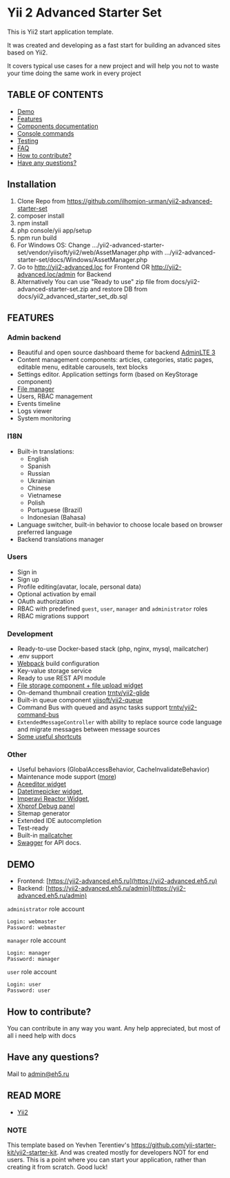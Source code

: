 # Yii 2 Advanced Starter Set

This is Yii2 start application template.

It was created and developing as a fast start for building an advanced sites based on Yii2.

It covers typical use cases for a new project and will help you not to waste your time doing the same work in every project

## TABLE OF CONTENTS
- [Demo](#demo)
- [Features](#features)
- [Components documentation](docs/components.md)
- [Console commands](docs/console.md)
- [Testing](docs/testing.md)
- [FAQ](docs/faq.md)
- [How to contribute?](#how-to-contribute)
- [Have any questions?](#have-any-questions)

## Installation
1. Clone Repo from https://github.com/ilhomjon-urman/yii2-advanced-starter-set
2. composer install 
3. npm install
4. php console/yii app/setup
5. npm run build
6. For Windows OS: Change .../yii2-advanced-starter-set/vendor/yiisoft/yii2/web/AssetManager.php with .../yii2-advanced-starter-set/docs/Windows/AssetManager.php 
7. Go to http://yii2-advanced.loc for Frontend OR http://yii2-advanced.loc/admin for Backend
8. Alternatively You can use "Ready to use" zip file from docs/yii2-advanced-starter-set.zip and restore DB from docs/yii2_advanced_starter_set_db.sql

## FEATURES
### Admin backend
- Beautiful and open source dashboard theme for backend [AdminLTE 3](https://adminlte.io/themes/v3/)
- Content management components: articles, categories, static pages, editable menu, editable carousels, text blocks
- Settings editor. Application settings form (based on KeyStorage component)
- [File manager](https://github.com/MihailDev/yii2-elfinder)
- Users, RBAC management
- Events timeline
- Logs viewer
- System monitoring

### I18N
- Built-in translations:
    - English
    - Spanish
    - Russian
    - Ukrainian
    - Chinese
    - Vietnamese
    - Polish
    - Portuguese (Brazil)
    - Indonesian (Bahasa)
- Language switcher, built-in behavior to choose locale based on browser preferred language
- Backend translations manager

### Users
- Sign in
- Sign up
- Profile editing(avatar, locale, personal data)
- Optional activation by email
- OAuth authorization
- RBAC with predefined `guest`, `user`, `manager` and `administrator` roles
- RBAC migrations support

### Development
- Ready-to-use Docker-based stack (php, nginx, mysql, mailcatcher)
- .env support
- [Webpack](https://webpack.js.org/) build configuration
- Key-value storage service
- Ready to use REST API module
- [File storage component + file upload widget](https://github.com/trntv/yii2-file-kit)
- On-demand thumbnail creation [trntv/yii2-glide](https://github.com/trntv/yii2-glide)
- Built-in queue component [yiisoft/yii2-queue](https://github.com/yiisoft/yii2-queue)
- Command Bus with queued and async tasks support [trntv/yii2-command-bus](https://github.com/trntv/yii2-command-bus)
- `ExtendedMessageController` with ability to replace source code language and migrate messages between message sources
- [Some useful shortcuts](https://github.com/ilhomjon-urman/yii2-advanced-starter-set/master/common/helpers.php)

### Other
- Useful behaviors (GlobalAccessBehavior, CacheInvalidateBehavior)
- Maintenance mode support ([more](#maintenance-mode))
- [Aceeditor widget](https://github.com/trntv/yii2-aceeditor)
- [Datetimepicker widget](https://github.com/trntv/yii2-bootstrap-datetimepicker),
- [Imperavi Reactor Widget](https://github.com/asofter/yii2-imperavi-redactor),
- [Xhprof Debug panel](https://github.com/trntv/yii2-debug-xhprof)
- Sitemap generator
- Extended IDE autocompletion
- Test-ready
- Built-in [mailcatcher](http://mailcatcher.me/)
- [Swagger](https://swagger.io/) for API docs.

## DEMO
- Frontend: [https://yii2-advanced.eh5.ru](https://yii2-advanced.eh5.ru)
- Backend: [https://yii2-advanced.eh5.ru/admin](https://yii2-advanced.eh5.ru/admin)

`administrator` role account
```
Login: webmaster
Password: webmaster
```

`manager` role account
```
Login: manager
Password: manager
```

`user` role account
```
Login: user
Password: user
```

## How to contribute?
You can contribute in any way you want. Any help appreciated, but most of all i need help with docs

## Have any questions?
Mail to [admin@eh5.ru](mailto:admin@eh5.ru)

## READ MORE
- [Yii2](https://github.com/yiisoft/yii2/tree/master/docs)


### NOTE
This template based on Yevhen Terentiev's https://github.com/yii-starter-kit/yii2-starter-kit. 
And was created mostly for developers NOT for end users.
This is a point where you can start your application, rather than creating it from scratch.
Good luck! 


